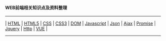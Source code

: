 #### WEB前端相关知识点及资料整理
***

| [HTML][1] | [HTML5][2] | [CSS][3] | [CSS3][4] | [DOM][5] | [Javascript][6] | [Json][7] | [Ajax][8] | [Promise][9] | [Jquery][10] | [Http][11] | [VUE][12] |

***
[1]:https://github.com/Weitians/notes/blob/master/HTML.md
[2]:https://github.com/Weitians/notes/blob/master/HTML5.md
[3]:https://github.com/Weitians/notes/blob/master/CSS.md
[4]:https://github.com/Weitians/notes/blob/master/CSS3.md
[5]:https://github.com/Weitians/notes/blob/master/HTML%20DOM.md
[6]:https://github.com/Weitians/notes/blob/master/Javascript.md
[7]:https://github.com/Weitians/notes/blob/master/Json.md
[8]:https://github.com/Weitians/notes/blob/master/Ajax.md
[9]:https://github.com/Weitians/notes/blob/master/Promise.md
[10]:https://github.com/Weitians/notes/blob/master/Jquery.md
[11]:https://github.com/Weitians/notes/blob/master/Http.md
[12]:https://github.com/Weitians/notes/blob/master/vue.md
